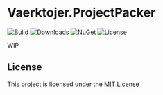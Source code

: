 # Vaerktojer.ProjectPacker

[![Build](https://github.com/akifisitan/Vaerktojer.ProjectPacker/workflows/Build/badge.svg)](https://github.com/akifisitan/Vaerktojer.ProjectPacker/actions/workflows/build.yml)
[![Downloads](https://badgen.net/nuget/dt/Vaerktojer.ProjectPacker)](https://www.nuget.org/packages/Vaerktojer.ProjectPacker/)
[![NuGet](https://badgen.net/nuget/v/Vaerktojer.ProjectPacker)](https://www.nuget.org/packages/Vaerktojer.ProjectPacker/)
[![License](https://badgen.net/github/license/akifisitan/Vaerktojer.ProjectPacker)](https://github.com/akifisitan/Vaerktojer.ProjectPacker/blob/master/LICENSE)

WIP

## License

This project is licensed under the [MIT License](https://github.com/akifisitan/Vaerktojer.Prompt/blob/master/LICENSE)
